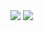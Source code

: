 <picture>
<source 
  srcset="https://github-readme-stats-xfl03.vercel.app/api?username=xfl03&hide=contribs&show_icons=true&theme=github_dark&count_private=true&include_all_commits=true&hide_rank=true&disable_animations=true&hide_border=true&card_width=300"
  media="(prefers-color-scheme: dark)"
/>
<source
  srcset="https://github-readme-stats-xfl03.vercel.app/api?username=xfl03&hide=contribs&show_icons=true&theme=graywhite&count_private=true&include_all_commits=true&hide_rank=true&disable_animations=true&hide_border=true&card_width=300"
  media="(prefers-color-scheme: light), (prefers-color-scheme: no-preference)"
/>
<img src="https://github-readme-stats-xfl03.vercel.app/api?username=xfl03&hide=contribs&show_icons=true&theme=graywhite&count_private=true&include_all_commits=true&hide_rank=true&disable_animations=true&hide_border=true&card_width=300" />
</picture>
<picture>
<source 
  srcset="https://github-readme-stats-xfl03.vercel.app/api/top-langs/?username=xfl03&layout=compact&theme=github_dark&hide_border=true&hide=CSS,HTML,jupyter%20notebook)](https://github.com/xfl03"
  media="(prefers-color-scheme: dark)"
/>
<source
  srcset="https://github-readme-stats-xfl03.vercel.app/api/top-langs/?username=xfl03&layout=compact&theme=graywhite&hide_border=true&hide=CSS,HTML,jupyter%20notebook)](https://github.com/xfl03"
  media="(prefers-color-scheme: light), (prefers-color-scheme: no-preference)"
/>
<img src="https://github-readme-stats-xfl03.vercel.app/api/top-langs/?username=xfl03&layout=compact&theme=graywhite&hide_border=true&hide=CSS,HTML,jupyter%20notebook)](https://github.com/xfl03" />
</picture>
